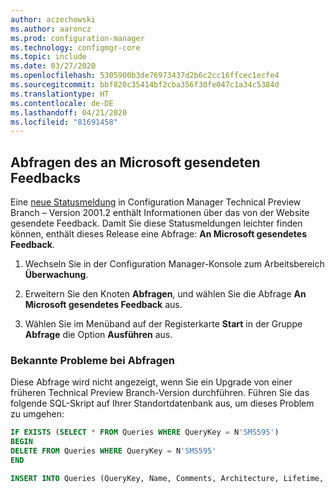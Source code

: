 ```yaml
---
author: aczechowski
ms.author: aaroncz
ms.prod: configuration-manager
ms.technology: configmgr-core
ms.topic: include
ms.date: 03/27/2020
ms.openlocfilehash: 5305900b3de76973437d2b6c2cc16ffcec1ecfe4
ms.sourcegitcommit: bbf820c35414bf2cba356f30fe047c1a34c5384d
ms.translationtype: HT
ms.contentlocale: de-DE
ms.lasthandoff: 04/21/2020
ms.locfileid: "81691458"
---
```

## <a name="query-for-feedback-sent-to-microsoft"></a><a name="bkmk_smile"></a> Abfragen des an Microsoft gesendeten Feedbacks

<!--6488450-->

Eine [neue Statusmeldung](../../technical-preview-2001-2.md#bkmk_sendsmile) in Configuration Manager Technical Preview Branch – Version 2001.2 enthält Informationen über das von der Website gesendete Feedback. Damit Sie diese Statusmeldungen leichter finden können, enthält dieses Release eine Abfrage: **An Microsoft gesendetes Feedback**.

1. Wechseln Sie in der Configuration Manager-Konsole zum Arbeitsbereich **Überwachung**.

1. Erweitern Sie den Knoten **Abfragen**, und wählen Sie die Abfrage **An Microsoft gesendetes Feedback** aus.

1. Wählen Sie im Menüband auf der Registerkarte **Start** in der Gruppe **Abfrage** die Option **Ausführen** aus.

### <a name="known-issue-with-query"></a>Bekannte Probleme bei Abfragen

Diese Abfrage wird nicht angezeigt, wenn Sie ein Upgrade von einer früheren Technical Preview Branch-Version durchführen. Führen Sie das folgende SQL-Skript auf Ihrer Standortdatenbank aus, um dieses Problem zu umgehen:

```sql
IF EXISTS (SELECT * FROM Queries WHERE QueryKey = N'SMS595')
BEGIN
DELETE FROM Queries WHERE QueryKey = N'SMS595'
END

INSERT INTO Queries (QueryKey, Name, Comments, Architecture, Lifetime, WQL) VALUES ('SMS595', N'Feedback sent to Microsoft', N'Configuration Manager feedback sent to Microsoft for this hierarchy.', 'SMS_StatusMessage', 1, 'select stat.*, ins.*, att1.*, stat.Time from  SMS_StatusMessage as stat left join SMS_StatMsgInsStrings as ins on ins.RecordID = stat.RecordID left join SMS_StatMsgAttributes as att1 on att1.RecordID = stat.RecordID where stat.Time >= ##PRM:SMS_StatusMessage.Time## and (stat.MessageID = 53900 or stat.MessageID = 53901) order by stat.Time DESC')
```
